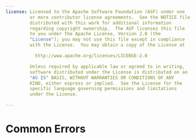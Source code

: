 ```yaml
---
license: Licensed to the Apache Software Foundation (ASF) under one
         or more contributor license agreements.  See the NOTICE file
         distributed with this work for additional information
         regarding copyright ownership.  The ASF licenses this file
         to you under the Apache License, Version 2.0 (the
         "License"); you may not use this file except in compliance
         with the License.  You may obtain a copy of the License at

           http://www.apache.org/licenses/LICENSE-2.0

         Unless required by applicable law or agreed to in writing,
         software distributed under the License is distributed on an
         "AS IS" BASIS, WITHOUT WARRANTIES OR CONDITIONS OF ANY
         KIND, either express or implied.  See the License for the
         specific language governing permissions and limitations
         under the License.

---
```


# Common Errors

<!--

 # Build Failed?

At Adobe® PhoneGap™ Build, we do our best to take any package you
submit and build a cross-platform mobile application from it. However,
sometimes that won't work: platforms have their own quirks, and
sometimes our site has some quirks too. Here are some errors you may
receive, and how you can fix them.

 ## App is pending on all platforms for over ten minutes

This usually means something has gone wrong on our end. Please
[contact us](http://community.phonegap.com) to let us know.

<a name="no_index"></a>

 ## App has no index.html

PhoneGap Build, and PhoneGap/Cordova apps in general, require a file
named `index.html` in your app. This is used as the starting point
where your app will initialize.

Please ensure that you have an `index.html` in the root of your app,
and your build should go through correctly.

<a name="phonegap_unsupported"></a>

 ## PhoneGap version not supported

You have specified a `phonegap-version` in your `config.xml` file that
is not currently supported by PhoneGap Build. Please see out
[config.xml docs](/docs/config-xml) to see which releases are
currently supported.

<a name="invalid_filename"></a>

 ## Invalid File/Directory name

Mobile filesystems are very picky about certain filenames - in
particular, they don't allow files with non-ASCII characters, such as
Chinese or Arabic letters. Please rename any files with non-ASCII
characters, and your app should build successfully.

<a name="malformed_config"></a>

 ## Malformed config.xml

We were unable to successfully parse the `config.xml` file that you
provided - it most likely is not well-formed XML.

Please check whether your `config.xml` is valid XML - you can use the
[W3C validator](http://validator.w3.org) to do this - and make any
necessary changes to fix it.

<a name="file_exists"></a>

 ## Plugin File Exists

We were unable to install a plugin as a file injected for the plugin
already exists in your www folder.

This is commonly the Javascript files used by the plugin. The script
links to these files should be present in your index.html but the
files themselves should not be included in your app before uploading
to build.

<a name="plugin_unsupported"></a>

 ## Plugin not supported

The plugin (or plugin version, if specified) referenced in your
config.xml is not supported on PhoneGap build.

Please visit the [plugins page](/plugins) to view all supported
plugins.

<a name="plugin_parameter_missing"></a>

 ## One of your plugins requires a parameter

One of the plugins included in your app requires a parameter that is
not included in your config.xml.

Please read the documentation of the plugin to get a list of all
required parameters. Please visit the [plugins page](/plugins) to view
all supported plugins.

 ## BlackBerry build has failed

The BlackBerry WebWorks framework that PhoneGap uses has many of its
particular quirks, as [detailed in this
gist](https://gist.github.com/778233). There are other common reasons
a build could fail on the BlackBerry:

<a name="signing_timeout"></a>

 #### Signing Timeout

To run on a device, all BlackBerry builds have to be signed by RIM's
signing servers. PhoneGap Build attempts to do this with every
BlackBerry build, but there are intermittent issues - if the server is
unresponsive, the build will time out. Hit _rebuild_ to try running
your BlackBerry build again.

<a name="invalid_characters"></a>

 #### Invalid Characters in Filenames and/or Directories

The BlackBerry Widget Packager, a RIM tool that takes your application
assets and packages them into a BlackBerry-compatible binary, has very
stringent rules on what characters your filenames and directories can
be composed of. Make sure all of your filenames and directories
contain only alphanumeric characters. Until RIM can fix this issue,
unfortunately there is nothing we can do about this.

<a name="invalid_directory_names"></a>

 #### Invalid Directory Names

Another twist in the BlackBerry Widget Packager saga, there are two
names that are reserved for directory names: `bin` and `src`. If your
application package contains directories with either of these names,
the Widget Packager will fail. Make sure you rename those directories!

<a name="icons_too_large"></a>

 #### Icon(s) Too Large

According to the [BlackBerry Widget Packager source
code](https://github.com/blackberry/WebWorks/blob/master/packager/src/net/rim/tumbler/rapc/Rapc.java#L177-178),
the default maximum size of icon images for BlackBerry WebWorks
applications is 16,384 bytes. Anything larger than this will trigger
an error from the packager, and thus, an error in your build.

<a name="invalid_pw"></a>

 #### Invalid CSK password: signing not verified

The BlackBerry WebWorks Signing Tool could not verify the signing
using the key you uploaded, with the password you provided. This is
usually due to a mistake in the provided password - please check that
you provided the correct password, and upload your key again if
necessary.

Also note that the BlackBerry WebWorks Signing Tool requires passwords
to be at least 8 characters long - a shorter password will also raise
this error.

<a name="too_many_files"></a>

 #### Too many files in www directory

A limitation of the BlackBerry WebWorks Packager is that a limited
amount of files can be present in your application package, or the
compiler will fail to build your app. Empirically, we have found this
limit to be around 200-250 files.

If you receive this error, you will need to remove some files from
your `www` directory in order for your app to build.

<a name="invalid_metadata_characters"></a>

 #### Invalid Characters in Metadata

Another BlackBerry WebWorks Packager limitation is that only Latin
characters are allowed in application metadata (name, description,
etc). If you have non- Latin characters in your app metadata, the BBWP
compiler will not be able to build your app.

If you receive this error, you will need to edit your app metadata
(through PhoneGap Build or by editing your `config.xml` file) to
remove any offending characters.

<a name="data_section_too_large"></a>

 #### Data Section(s) Too Large

BlackBerry builds can also fail if a "data section" - any part of your
`www` data - is too large to be processed by the Packager. This is
usually due to having high resolution images, or other large assets
(over 200KB, usually), in your app package.

For your app to build for BlackBerry, please try removing any such
assets from your package.

<a name="long_description"></a>

 #### Description too long

The BlackBerry WebWorks Packager processes your app configuration
(your `config.xml` file), including your app description, as part of
your app package.  If the description is too long, the `config.xml`
that gets generated for the BBWP makes the packager throw an
exception.

If you'd like your app to build successfully for BlackBerry, please
trunctate the description.

 ## iOS build has failed

<a name="libpng"></a>

 ### Icon or splash screen is not a png file

When building for iOS, the PhoneGap framework assumes that the image
files provided for display in the system - as icons or splash screens
- are in the Portable Network Graphics, `png`, format. If you've
gotten this error, you've provided image files in a different format,
or corrupted png files. Please check those files to ensure that they
are valid pngs, and rebuild.

<a name="no_cert"></a>

 ### Certificate not found

Your app was submitted without an associated signing certificate and
keychain pair. Please ensure that you've [added the key to your
PhoneGap Build account](/people/edit), and that you've associated that
key with your app on the app edit page.

<a name="cert_import"></a>

 ### Unable to import certificate

Our servers were unable to use the certificate you provided with the
password that you provided. Because we could not import the
certificate into our keychain, we were unable to sign an app with the
certificate.

Please try uploading your certificate again, ensuring that you supply
the correct credentials with it.

<a name="cert_profile_mismatch"></a>

 ### Certificate doesn't match profile

Our servers were unable to sign your app using the profile and
certificate that you uploaded, because the identity listed on the
profile did not match the one on the certificate. This could be
because you uploaded a developer profile with a distribution
certificate, or vice versa.

Try generating a new provisioning profile that matches your
certificate, and uploading that to PhoneGap Build.

<a name="profile_expired"></a>

 ### Provisioning Profile expired

Our servers were unable to sign your app using the profile and
certificate that you uploaded, because the provisioning profile itself
has expired.

You will need to generate a new provisioning profile from the Apple
Developer Portal and upload that to PhoneGap Build before your app can
build successfully.

<a name="unreadable_profile"></a>

 ### Unable to read provisioning profile

Our servers were unable to sign your app using the profile and
certificate that you uploaded, because we could not read/parse your
provisioning profile.

Please check that the `mobileprovision` file you have uploaded is a
valid provisioning profile from the Apple Developer Portal. If you've
made an error, please ensure you have a valid profile available and
upload that to PhoneGap Build before rebuilding your app.

 ## Android build has failed

<a name="keystore"></a>

 ### Keystore Issues

All of the following error messages represent issues with your Android
signing keys:

* `Keystore alias not recognized`

* `Invalid keystore format`

* `Incorrect keystore password`

* `Alias not associated with private key`

If you received one of these errors, then the Android `jarsigner` was
not able to sign your app with the key and keystore you provided.

If the alias is not recognized, the `alias` field you provided was not
found on the `keystore` file that you uploaded. If the keystore format
was invalid, you may not have uploaded the correct files. If the
password was incorrect, you may have entered it incorrectly.

In each of these cases, check that you have the correct keystore
files, and the correct password and alias details for your
keystore. You may need to reupload your Android keys for your signed
build to succeed.

<a name="identical_filenames"></a>

 ## Identical filenames

The Android filesystem, unlike many desktop operating systems, is
case-insensitive -- you cannot have a file called `index.html` and a
file called `index.HTML` in the same Android app package.

Delete one of the files, and your app should build successfully.

 ## webOS build has failed

The webOS packager&#151;an executable called `palm-package`&#151;is
particularly sensitive about the version number and package name of
your application. Your version number should be of the form
`1.1.1`&#151;it must have a major, minor, and patch version. A version
like `1.0` will fail with `palm-package`.

Similarly, the package name must be of the form
`com.yourcompany.app1`&#151; reverse domain style, all lowercase, and
all alphanumerics. If your build has failed on webOS, it is likely
that one of these is the root issue.

<a name="plugin-error"></a>

 ## Plugin error

The most likely cause for this error is error is that you have
included plugin javascript files in your app package, such as
barcodescanner.js, GAPlugin.js, cdv-plugin-fb-connect.js, or any other
plugin files such as the childbrowser assets directory.

Previously we used pluginstall to install plugins, which would simply
overwrite files in your app. However we recently migrated to plugman,
which will not overwrite these files and instead fails. So make sure
you remove them!

If you're receiving a different error then please [let us
know](http://community.phonegap.com), and we can update this document.

-->
